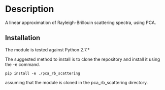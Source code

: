 Description
===========

A linear approximation of Rayleigh-Brillouin scattering spectra, using PCA.

Installation
------------

The module is tested against Python 2.7.*

The suggested method to install is to clone the repository and install it using the -e command.

```shell
pip install -e ./pca_rb_scattering
```

assuming that the module is cloned in the pca_rb_scattering directory.
